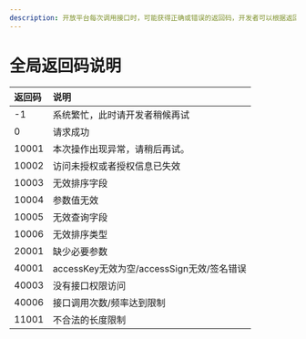 ```yaml
---
description: 开放平台每次调用接口时，可能获得正确或错误的返回码，开发者可以根据返回码信息调试接口，排查错误。
---
```


# 全局返回码说明

| 返回码 | 说明 |
| :--- | :--- |
| -1 | 系统繁忙，此时请开发者稍候再试 |
| 0 | 请求成功 |
| 10001 | 本次操作出现异常，请稍后再试。 |
| 10002 | 访问未授权或者授权信息已失效 |
| 10003 | 无效排序字段 |
| 10004 | 参数值无效 |
| 10005 | 无效查询字段 |
| 10006 | 无效排序类型 |
| 20001 | 缺少必要参数 |
| 40001 | accessKey无效为空/accessSign无效/签名错误 |
| 40003 | 没有接口权限访问 |
| 40006 | 接口调用次数/频率达到限制 |
| 11001 | 不合法的长度限制 |



